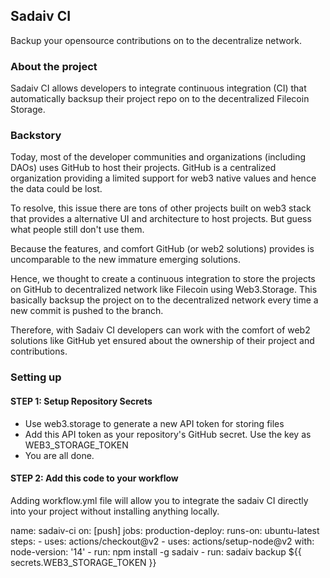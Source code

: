 ## Sadaiv CI

Backup your opensource contributions on to the decentralize network.

### About the project

Sadaiv CI allows developers to integrate continuous integration (CI) that automatically backsup their project repo on to the decentralized Filecoin Storage.

### Backstory 

Today, most of the developer communities and organizations (including DAOs) uses GitHub to host their projects. GitHub is a centralized organization providing a limited support for web3 native values and hence the data could be lost.

To resolve, this issue there are tons of other projects built on web3 stack that provides a alternative UI and architecture to host projects. But guess what people still don't use them.

Because the features, and comfort GitHub (or web2 solutions) provides is uncomparable to the new immature emerging solutions. 

Hence, we thought to create a continuous integration to store the projects on GitHub to decentralized network like Filecoin using Web3.Storage. This basically backsup the project on to the decentralized network every time a new commit is pushed to the branch. 

Therefore, with Sadaiv CI developers can work with the comfort of web2 solutions like GitHub yet ensured about the ownership of their project and contributions.

### Setting up

#### STEP 1: Setup Repository Secrets

- Use web3.storage to generate a new API token for storing files
- Add this API token as your repository's GitHub secret. Use the key as WEB3_STORAGE_TOKEN
- You are all done.

#### STEP 2: Add this code to your workflow
Adding workflow.yml file will allow you to integrate the sadaiv CI directly into your project without installing anything locally.

name: sadaiv-ci
on: [push]
jobs:
  production-deploy:
    runs-on: ubuntu-latest
    steps:
      - uses: actions/checkout@v2
      - uses: actions/setup-node@v2
        with:
          node-version: '14'
      - run: npm install -g sadaiv
      - run: sadaiv backup ${{ secrets.WEB3_STORAGE_TOKEN }}
